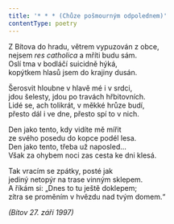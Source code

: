 ```yaml
---
title: '* * * (Chůze pošmourným odpolednem)'
contentType: poetry
---
```


<section>

Z Bítova do hradu, větrem vypuzován z obce,  
nejsem _res catholica_ a mříti budu sám.  
Oslí tma v bodláčí suicidně hýká,  
kopýtkem hlasů jsem do krajiny dusán.

Šerosvit hloubne v hlavě mé i v srdci,  
jdou šelesty, jdou po travách hřbitovních.  
Lidé se, ach tolikrát, v měkké hrůze budí,  
přesto dál i ve dne, přesto spí to v nich.

Den jako tento, kdy vidíte mě mířit  
ze svého posedu do kopce podél lesa.  
Den jako tento, třeba už naposled…  
Však za ohybem noci zas cesta ke dni klesá.

Tak vracím se zpátky, posté jak  
jediný netopýr na trase vinným sklepem.  
A říkám si: „Dnes to tu ještě doklepem;  
zítra se proměním v hvězdu nad tvým domem.“

_(Bítov 27. září 1997)_

</section>
